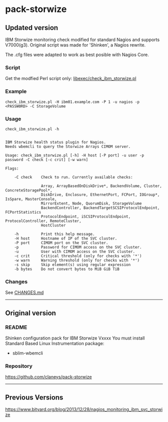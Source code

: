 pack-storwize
========

## Updated version

IBM Storwize monitoring check modified for standard Nagios and supports V7000(g3). Original script was made for 'Shinken', a Nagios rewrite.

The .cfg files were adapted to work as best posible with Nagios Core.

### Script

Get the modfied Perl script only:
[libexec/check_ibm_storwize.pl](/libexec/check_ibm_storwize.pl)

### Example

`check_ibm_storwize.pl -H ibm01.example.com -P 1 -u nagios -p <PASSW0RD> -C StorageVolume`

### Usage

`check_ibm_storwize.pl -h`

```

IBM Storwize health status plugin for Nagios.
Needs wbemcli to query the Storwize Arrays CIMOM server.

Usage: check_ibm_storwize.pl [-h] -H host [-P port] -u user -p password -C check [-c crit] [-w warn]

Flags:

    -C check    Check to run. Currently available checks:

                Array, ArrayBasedOnDiskDrive*, BackendVolume, Cluster, ConcreteStoragePool*,
                DiskDrive, Enclosure, EthernetPort, FCPort, IOGroup*, IsSpare, MasterConsole,
                MirrorExtent, Node, QuorumDisk, StorageVolume
                BackendController, BackendTargetSCSIProtocolEndpoint, FCPortStatistics
                ProtocolEndpoint, iSCSIProtocolEndpoint, ProtocolController, RemoteCluster,
                HostCluster

    -h          Print this help message.
    -H host     Hostname of IP of the SVC cluster.
    -P port     CIMOM port on the SVC cluster.
    -p          Password for CIMOM access on the SVC cluster.
    -u          User with CIMOM access on the SVC cluster.
    -c crit     Critical threshold (only for checks with '*')
    -w warn     Warning threshold (only for checks with '*')
    -s skip     Skip element(s) using regular expression
    -b bytes    Do not convert bytes to MiB GiB TiB

```

### Changes

See [CHANGES.md](/CHANGES.md)

---

## Original version

### README

Shinken configuration pack for IBM Storwize Vxxxx 
You must install Standard Based Linux Instrumentation package:
- sblim-wbemcli

### Repository

https://github.com/claneys/pack-storwize

---

## Previous Versions

https://www.bityard.org/blog/2013/12/28/nagios_monitoring_ibm_svc_storwize
